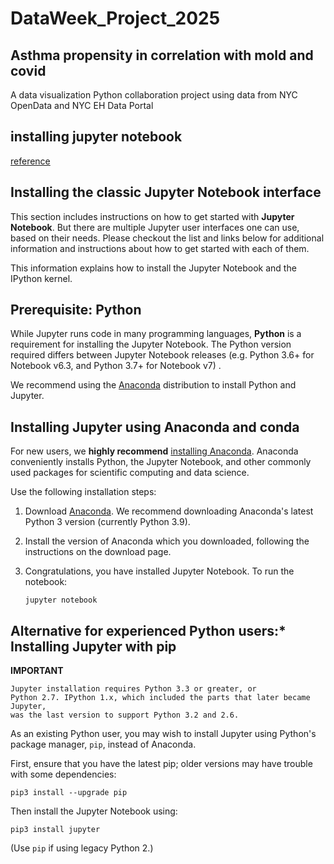# DataWeek_Project_2025
## Asthma propensity in correlation with mold and covid

A data visualization Python collaboration project using data from NYC OpenData and NYC EH Data Portal


## installing jupyter notebook
[reference](https://docs.jupyter.org/en/latest/install/notebook-classic.html)


## Installing the classic Jupyter Notebook interface


This section includes instructions on how to get started with **Jupyter Notebook**.
But there are multiple Jupyter user interfaces one can use, based on their needs.
Please checkout the list and links below for additional information and instructions about
how to get started with each of them.

This information explains how to install the Jupyter Notebook and the IPython
kernel.

## Prerequisite: Python

While Jupyter runs code in many programming languages, **Python** 
is a requirement for installing the Jupyter Notebook. The Python version required
differs between Jupyter Notebook releases (e.g. Python 3.6+ for Notebook v6.3,
and Python 3.7+ for Notebook v7) .

We recommend using the [Anaconda](https://www.anaconda.com/download)
distribution to install Python and Jupyter. 

## Installing Jupyter using Anaconda and conda

For new users, we **highly recommend** [installing Anaconda](https://www.anaconda.com/download). Anaconda conveniently
installs Python, the Jupyter Notebook, and other commonly used packages for
scientific computing and data science.

Use the following installation steps:

1. Download [Anaconda](https://www.anaconda.com/download). We recommend
   downloading Anaconda's latest Python 3 version (currently Python 3.9).

2. Install the version of Anaconda which you downloaded, following the
   instructions on the download page.

3. Congratulations, you have installed Jupyter Notebook. To run the notebook:

       jupyter notebook

## Alternative for experienced Python users:* Installing Jupyter with pip

**IMPORTANT**

    Jupyter installation requires Python 3.3 or greater, or
    Python 2.7. IPython 1.x, which included the parts that later became Jupyter,
    was the last version to support Python 3.2 and 2.6.

As an existing Python user, you may wish to install Jupyter using Python's
package manager, `pip`, instead of Anaconda.



First, ensure that you have the latest pip;
older versions may have trouble with some dependencies:

    pip3 install --upgrade pip

Then install the Jupyter Notebook using:

    pip3 install jupyter

(Use ``pip`` if using legacy Python 2.)
